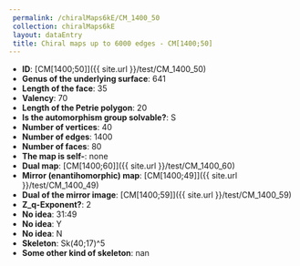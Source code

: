 ```yaml
--- 
 permalink: /chiralMaps6kE/CM_1400_50 
 collection: chiralMaps6kE
 layout: dataEntry
 title: Chiral maps up to 6000 edges - CM[1400;50]
---
```


- **ID**: [CM[1400;50]]({{ site.url }}/test/CM_1400_50)
- **Genus of the underlying surface**: 641
- **Length of the face**: 35
- **Valency**: 70
- **Length of the Petrie polygon**: 20
- **Is the automorphism group solvable?**: S
- **Number of vertices**: 40
- **Number of edges**: 1400
- **Number of faces**: 80
- **The map is self-**: none
- **Dual map**: [CM[1400;60]]({{ site.url }}/test/CM_1400_60)
- **Mirror (enantihomorphic) map**: [CM[1400;49]]({{ site.url }}/test/CM_1400_49)
- **Dual of the mirror image**: [CM[1400;59]]({{ site.url }}/test/CM_1400_59)
- **Z_q-Exponent?**: 2
- **No idea**:  31:49
- **No idea**: Y
- **No idea**: N
- **Skeleton**: Sk(40;17)^5
- **Some other kind of skeleton**: nan
